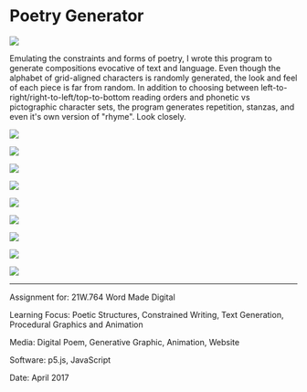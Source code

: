 # Poetry Generator

![](PoetryGen1.png)

Emulating the constraints and forms of poetry, I wrote this program to generate compositions evocative of text and language. Even though the alphabet of grid-aligned characters is randomly generated, the look and feel of each piece is far from random. In addition to choosing between left-to-right/right-to-left/top-to-bottom reading orders and phonetic vs pictographic character sets, the program generates repetition, stanzas, and even it's own version of "rhyme". Look closely.

![](PoetryGen2.gif)

![](PoetryGen3.png)

![](PoetryGen4.png)

![](PoetryGen5.png)

![](PoetryGen6.png)

![](PoetryGen7.png)

![](PoetryGen8.png)

![](PoetryGen9.png)

![](PoetryGen10.png)

---

Assignment for: 21W.764 Word Made Digital

Learning Focus: Poetic Structures, Constrained Writing, Text Generation, Procedural Graphics and Animation

Media: Digital Poem, Generative Graphic, Animation, Website

Software: p5.js, JavaScript

Date: April 2017
